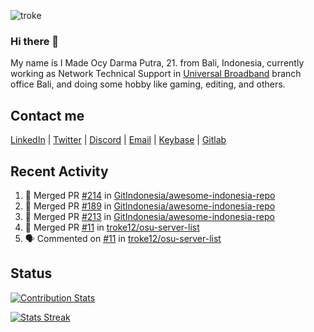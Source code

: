 ![troke](https://cardivo.vercel.app/api?name=I%20Made%20Ocy%20Darma%20Putra&description=Just%20pull-stack%20developer&image=https://avatars.githubusercontent.com/u/10250068?v=4&backgroundColor=%23DE834D)

### Hi there 👋

My name is I Made Ocy Darma Putra, 21. from Bali, Indonesia, currently working as Network Technical Support in [Universal Broadband](https://universal.net.id) branch office Bali, and doing some hobby like gaming, editing, and others.

## Contact me

[LinkedIn](https://linkedin.com/in/troke) | [Twitter](https://twitter.com/darma_ochi) | [Discord](https://link.troke.id/discord) | <a href="mailto:ochi@troke.id">Email</a> | [Keybase](https://keybase.io/troke) | [Gitlab](https://gitlab.com/troke12)

## Recent Activity

<!--START_SECTION:activity-->
1. 🎉 Merged PR [#214](https://github.com/GitIndonesia/awesome-indonesia-repo/pull/214) in [GitIndonesia/awesome-indonesia-repo](https://github.com/GitIndonesia/awesome-indonesia-repo)
2. 🎉 Merged PR [#189](https://github.com/GitIndonesia/awesome-indonesia-repo/pull/189) in [GitIndonesia/awesome-indonesia-repo](https://github.com/GitIndonesia/awesome-indonesia-repo)
3. 🎉 Merged PR [#213](https://github.com/GitIndonesia/awesome-indonesia-repo/pull/213) in [GitIndonesia/awesome-indonesia-repo](https://github.com/GitIndonesia/awesome-indonesia-repo)
4. 🎉 Merged PR [#11](https://github.com/troke12/osu-server-list/pull/11) in [troke12/osu-server-list](https://github.com/troke12/osu-server-list)
5. 🗣 Commented on [#11](https://github.com/troke12/osu-server-list/issues/11) in [troke12/osu-server-list](https://github.com/troke12/osu-server-list)
<!--END_SECTION:activity-->

## Status

[![Contribution Stats](https://github-contribution-stats.vercel.app/api/?username=troke12)](https://github.com/LordDashMe/github-contribution-stats/)

[![Stats Streak](https://github-readme-streak-stats.herokuapp.com/?user=troke12)](https://github.com/troke12/)

